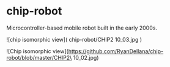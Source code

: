 # chip-robot
Microcontroller-based mobile robot built in the early 2000s.

![chip isomorphic view]( chip-robot/CHIP2 10_03.jpg )

![Chip isomorphic view](https://github.com/RyanDellana/chip-robot/blob/master/CHIP2\ 10_02.jpg)

